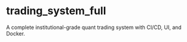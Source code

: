 # trading_system_full
A complete institutional-grade quant trading system with CI/CD, UI, and Docker.
